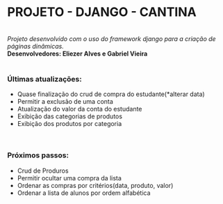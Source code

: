 ﻿<h1>PROJETO - DJANGO - CANTINA</h1>
<br>
    <i>Projeto desenvolvido com o uso do framework django para a criação de páginas dinâmicas.</i> 
    <br>
    <b>Desenvolvedores: Eliezer Alves e Gabriel Vieira</b><br/><br/>
    <h3>Últimas atualizações:</h3>
    <ul>
        <li>Quase finalização do crud de compra do estudante(*alterar data)</li>
        <li>Permitir a exclusão de uma conta</li>
        <li>Atualização do valor da conta do estudante</li>
        <li>Exibição das categorias de produtos</li>
        <li>Exibição dos produtos por categoria</li>
    </ul>
    <br>
    <h3>Próximos passos:</h3>
    <ul>
        <li>Crud de Produros</li>
        <li>Permitir ocultar uma compra da lista</li>
        <li>Ordenar as compras por critérios(data, produto, valor)</li>
        <li>Ordenar a lista de alunos por ordem alfabética</li>
</ul>